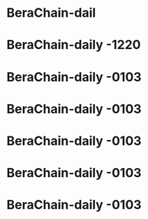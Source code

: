 # BeraChain-dail


# BeraChain-daily -1220

# BeraChain-daily -0103
# BeraChain-daily -0103
# BeraChain-daily -0103
# BeraChain-daily -0103
# BeraChain-daily -0103